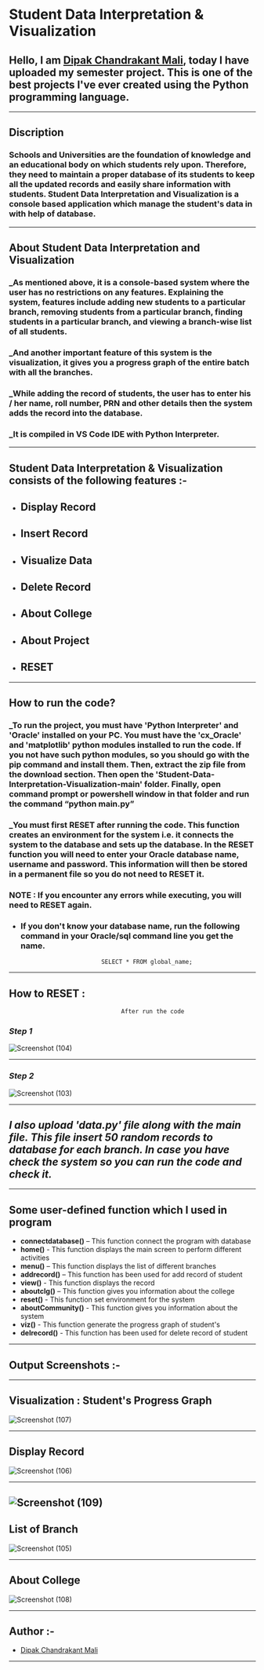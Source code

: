 # **Student Data Interpretation & Visualization**
## Hello, I am [Dipak Chandrakant Mali](https://www.github.com/malidipak), today I have uploaded my semester project. This is one of the best projects I've ever created using the Python programming language.
---
## **Discription**

### Schools and Universities are the foundation of knowledge and an educational body on which students rely upon. Therefore, they need to maintain a proper database of its students to keep all the updated records and easily share information with students. Student Data Interpretation and Visualization is a console based application which manage the student's data in with help of database.

---
## **About Student Data Interpretation and Visualization**

### _As mentioned above, it is a console-based system where the user has no restrictions on any features. Explaining the system, features include adding new students to a particular branch, removing students from a particular branch, finding students in a particular branch, and viewing a branch-wise list of all students. 
### _And another important feature of this system is the visualization, it gives you a progress graph of the entire batch with all the branches.
### _While adding the record of students, the user has to enter his / her name, roll number, PRN and other details then the system adds the record into the database.
### _It is compiled in VS Code IDE with Python Interpreter.
---
##  **Student Data Interpretation & Visualization consists of the following features :-**

- ## Display Record 
- ## Insert Record
- ## Visualize Data
- ## Delete Record
- ## About College
- ## About Project
- ## RESET
---
## **How to run the code?**

### _To run the project, you must have 'Python Interpreter' and 'Oracle' installed on your PC. You must have the 'cx_Oracle' and 'matplotlib' python modules installed to run the code. If you not have such python modules, so you should go with the pip command and install them. Then, extract the zip file from the download section. Then open the 'Student-Data-Interpretation-Visualization-main' folder. Finally, open command prompt or powershell window in that folder and run the command “python main.py” 
### _You must first RESET after running the code. This function creates an environment for the system i.e. it connects the system to the database and sets up the database. In the RESET function you will need to enter your Oracle database name, username and password. This information will then be stored in a permanent file so you do not need to RESET it.
### **NOTE :** If you encounter any errors while executing, you will need to RESET again.
- ### If you don't know your database name, run the following command in your Oracle/sql command line you get the name.
                             SELECT * FROM global_name;
---
## **How to RESET :**
                                    After run the code
### *Step 1*

![Screenshot (104)](https://user-images.githubusercontent.com/96681905/151596763-cb3443bc-45d0-4111-b888-219d9d552701.png)

---
### *Step 2*

![Screenshot (103)](https://user-images.githubusercontent.com/96681905/151600478-d7aee068-4aca-4de6-a9c0-fb53f7f38544.png)

---

## *I also upload 'data.py' file along with the main file. This file insert 50 random records to database for each branch. In case you have check the system so you can run the code and check it.*

---

## **Some user-defined function which I used in program**

- **connectdatabase()** – This function connect the program with database
- **home()** - This function displays the main screen to perform different activities
- **menu()** – This function displays the list of different branches
- **addrecord()** – This function has been used for add record of student
- **view()** - This function displays the record
- **aboutclg()** – This function gives you information about the college
- **reset()** - This function set environment for the system
- **aboutCommunity()** - This function gives you information about the system
- **viz()** - This function generate the progress graph of student's
- **delrecord()** - This function has been used for delete record of student

---

## **Output Screenshots :-**

---
## Visualization : Student's Progress Graph
![Screenshot (107)](https://user-images.githubusercontent.com/96681905/151612337-5e592a8d-a769-4414-a0ac-72601fd58020.png)

---
## Display Record
![Screenshot (106)](https://user-images.githubusercontent.com/96681905/151613626-cc7fb52a-3324-4a41-9912-9fe2423c0407.png)

---
![Screenshot (109)](https://user-images.githubusercontent.com/96681905/151612530-79806019-dd34-4316-9a6c-a3756bc53e88.png)
---
## List of Branch
![Screenshot (105)](https://user-images.githubusercontent.com/96681905/151613208-81bdf45e-a19f-4126-bb92-89aebdc0b454.png)

---
## About College
![Screenshot (108)](https://user-images.githubusercontent.com/96681905/151613557-57a271fb-8874-4f0c-8e3b-47508aa1f11b.png)

---
## **Author :-**

- [Dipak Chandrakant Mali](https://www.github.com/malidipak)
---
